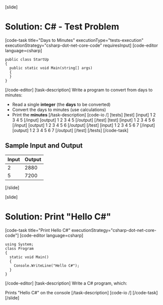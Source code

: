 [slide]
# Solution: C# - Test Problem
[code-task title="Days to Minutes" executionType="tests-execution" executionStrategy="csharp-dot-net-core-code" requiresInput]
[code-editor language=csharp]
```
public class StartUp
{
  public static void Main(string[] args)
  {
  }
}
```
[/code-editor]
[task-description]
Write a program to convert from days to minutes:

  * Read a single **integer** (the **days** to be converted)
  * Convert the days to minutes (use calculations)
  * Print the **minutes**
[/task-description]
[code-io /]
[tests]
[test]
[input]
1 2 3 4 5
[/input]
[output]
1
2
3
4
5
[/output]
[/test]
[test]
[input]
1 2 3 4 5 6
[/input]
[output]
1
2
3
4
5
6
[/output]
[/test]
[input]
1 2 3 4 5 6 7
[/input]
[output]
1
2
3
4
5
6
7
[/output]
[/test]
[/tests]
[/code-task]
## Sample Input and Output

|       Input       | Output |
|-------------------|--------|
|2|2880|
|5|7200|
[/slide]

[slide]
# Solution: Print "Hello C#"
[code-task title="Print Hello C#" executionStrategy="csharp-dot-net-core-code"]
[code-editor language=csharp]
```
using System;
class Program
{
  static void Main()
  {
    Console.WriteLine("Hello C#");
  }
}
```
[/code-editor]
[task-description]
Write a C# program, which:

Prints "Hello C#" on the console
[/task-description]
[code-io /]
[/code-task]
[/slide]